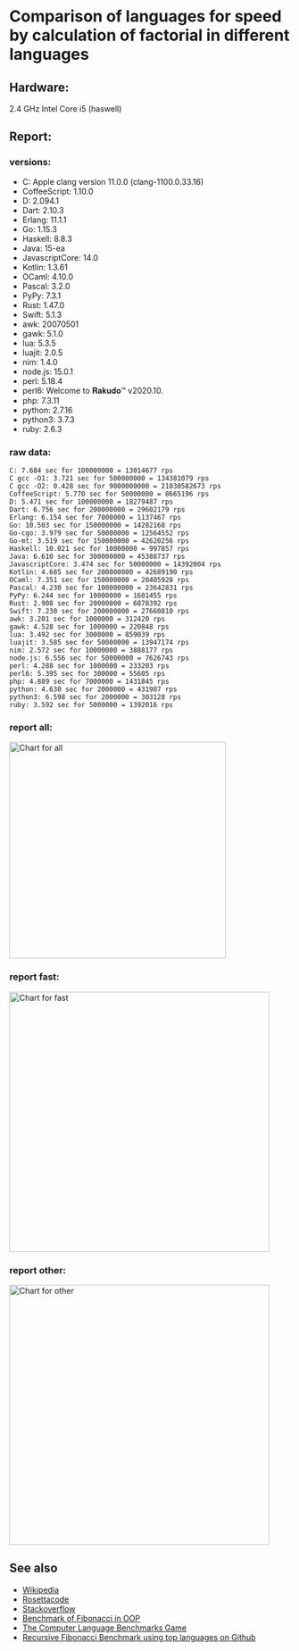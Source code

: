 Comparison of languages for speed by calculation of factorial in different languages
====================================================================================

Hardware:
---------
2.4 GHz Intel Core i5 (haswell)

Report:
-------
### versions:

  * C: Apple clang version 11.0.0 (clang-1100.0.33.16)
  * CoffeeScript: 1.10.0
  * D: 2.094.1
  * Dart: 2.10.3
  * Erlang: 11.1.1
  * Go: 1.15.3
  * Haskell: 8.8.3
  * Java: 15-ea
  * JavascriptCore: 14.0
  * Kotlin: 1.3.61
  * OCaml: 4.10.0
  * Pascal: 3.2.0
  * PyPy: 7.3.1
  * Rust: 1.47.0
  * Swift: 5.1.3
  * awk: 20070501
  * gawk: 5.1.0
  * lua: 5.3.5
  * luajit: 2.0.5
  * nim: 1.4.0
  * node.js: 15.0.1
  * perl: 5.18.4
  * perl6: Welcome to 𝐑𝐚𝐤𝐮𝐝𝐨™ v2020.10.
  * php: 7.3.11
  * python: 2.7.16
  * python3: 3.7.3
  * ruby: 2.6.3


### raw data:

    C: 7.684 sec for 100000000 = 13014677 rps
    C gcc -O1: 3.721 sec for 500000000 = 134381079 rps
    C gcc -O2: 0.428 sec for 9000000000 = 21030582673 rps
    CoffeeScript: 5.770 sec for 50000000 = 8665196 rps
    D: 5.471 sec for 100000000 = 18279487 rps
    Dart: 6.756 sec for 200000000 = 29602179 rps
    Erlang: 6.154 sec for 7000000 = 1137467 rps
    Go: 10.503 sec for 150000000 = 14282168 rps
    Go-cgo: 3.979 sec for 50000000 = 12564552 rps
    Go-mt: 3.519 sec for 150000000 = 42620256 rps
    Haskell: 10.021 sec for 10000000 = 997857 rps
    Java: 6.610 sec for 300000000 = 45388737 rps
    JavascriptCore: 3.474 sec for 50000000 = 14392004 rps
    Kotlin: 4.685 sec for 200000000 = 42689190 rps
    OCaml: 7.351 sec for 150000000 = 20405928 rps
    Pascal: 4.230 sec for 100000000 = 23642831 rps
    PyPy: 6.244 sec for 10000000 = 1601455 rps
    Rust: 2.908 sec for 20000000 = 6878392 rps
    Swift: 7.230 sec for 200000000 = 27660810 rps
    awk: 3.201 sec for 1000000 = 312420 rps
    gawk: 4.528 sec for 1000000 = 220848 rps
    lua: 3.492 sec for 3000000 = 859039 rps
    luajit: 3.585 sec for 50000000 = 13947174 rps
    nim: 2.572 sec for 10000000 = 3888177 rps
    node.js: 6.556 sec for 50000000 = 7626743 rps
    perl: 4.288 sec for 1000000 = 233203 rps
    perl6: 5.395 sec for 300000 = 55605 rps
    php: 4.889 sec for 7000000 = 1431845 rps
    python: 4.630 sec for 2000000 = 431987 rps
    python3: 6.598 sec for 2000000 = 303128 rps
    ruby: 3.592 sec for 5000000 = 1392016 rps


### report all:

<img alt="Chart for all" width="388" src="https://chart.googleapis.com/chart?cht=bhs&chs=582x515&chd=t%3A134381079%2C45388737%2C42689190%2C42620255%2C29602178%2C27660809%2C23642830%2C20405927%2C18279487%2C14392003%2C14282168%2C13947173%2C13014677%2C12564551%2C8665196%2C7626743%2C6878392%2C3888176%2C1601455%2C1431845%2C1392015%2C1137467%2C997856%2C859038%2C431986%2C312420%2C303128%2C233203%2C220848&chco=4d89f9&chbh=12&chds=0,134381079.31604&chxt=x,y,r&chxl=1%3A%7Cgawk%7Cperl%7Cpython3%7Cawk%7Cpython%7Clua%7CHaskell%7CErlang%7Cruby%7Cphp%7CPyPy%7Cnim%7CRust%7Cnode.js%7CCoffeeScript%7CGo-cgo%7CC%7Cluajit%7CGo%7CJavascriptCore%7CD%7COCaml%7CPascal%7CSwift%7CDart%7CGo-mt%7CKotlin%7CJava%7CC%20gcc%20-O1%7C2%3A%7C220848%20rps%7C233203%20rps%7C303128%20rps%7C312420%20rps%7C431986%20rps%7C859038%20rps%7C997856%20rps%7C1137467%20rps%7C1392015%20rps%7C1431845%20rps%7C1601455%20rps%7C3888176%20rps%7C6878392%20rps%7C7626743%20rps%7C8665196%20rps%7C12564551%20rps%7C13014677%20rps%7C13947173%20rps%7C14282168%20rps%7C14392003%20rps%7C18279487%20rps%7C20405927%20rps%7C23642830%20rps%7C27660809%20rps%7C29602178%20rps%7C42620255%20rps%7C42689190%20rps%7C45388737%20rps%7C134381079%20rps%7C0%3A%7C0%20%25%7C10%20%25%7C20%20%25%7C30%20%25%7C40%20%25%7C50%20%25%7C60%20%25%7C70%20%25%7C80%20%25%7C90%20%25%7C100%20%25">

### report fast:

<img alt="Chart for fast" width="466" src="https://chart.googleapis.com/chart?cht=bhs&chs=700x328&chd=t%3A134381079%2C45388737%2C42689190%2C42620255%2C29602178%2C27660809%2C23642830%2C20405927%2C18279487%2C14392003%2C14282168%2C13947173%2C13014677%2C12564551%2C8665196%2C7626743%2C6878392%2C3888176&chco=4d89f9&chbh=12&chds=0,134381079.31604&chxt=x,y,r&chxl=1%3A%7Cnim%7CRust%7Cnode.js%7CCoffeeScript%7CGo-cgo%7CC%7Cluajit%7CGo%7CJavascriptCore%7CD%7COCaml%7CPascal%7CSwift%7CDart%7CGo-mt%7CKotlin%7CJava%7CC%20gcc%20-O1%7C2%3A%7C3888176%20rps%7C6878392%20rps%7C7626743%20rps%7C8665196%20rps%7C12564551%20rps%7C13014677%20rps%7C13947173%20rps%7C14282168%20rps%7C14392003%20rps%7C18279487%20rps%7C20405927%20rps%7C23642830%20rps%7C27660809%20rps%7C29602178%20rps%7C42620255%20rps%7C42689190%20rps%7C45388737%20rps%7C134381079%20rps%7C0%3A%7C0%20%25%7C10%20%25%7C20%20%25%7C30%20%25%7C40%20%25%7C50%20%25%7C60%20%25%7C70%20%25%7C80%20%25%7C90%20%25%7C100%20%25">

### report other:

<img alt="Chart for other" width="466" src="https://chart.googleapis.com/chart?cht=bhs&chs=700x209&chd=t%3A1601455%2C1431845%2C1392015%2C1137467%2C997856%2C859038%2C431986%2C312420%2C303128%2C233203%2C220848&chco=4d89f9&chbh=12&chds=0,1601455.17185063&chxt=x,y,r&chxl=1%3A%7Cgawk%7Cperl%7Cpython3%7Cawk%7Cpython%7Clua%7CHaskell%7CErlang%7Cruby%7Cphp%7CPyPy%7C2%3A%7C220848%20rps%7C233203%20rps%7C303128%20rps%7C312420%20rps%7C431986%20rps%7C859038%20rps%7C997856%20rps%7C1137467%20rps%7C1392015%20rps%7C1431845%20rps%7C1601455%20rps%7C0%3A%7C0%20%25%7C10%20%25%7C20%20%25%7C30%20%25%7C40%20%25%7C50%20%25%7C60%20%25%7C70%20%25%7C80%20%25%7C90%20%25%7C100%20%25">



See also
--------

  * [Wikipedia](http://en.wikipedia.org/wiki/Factorial)
  * [Rosettacode](http://rosettacode.org/wiki/Factorial)
  * [Stackoverflow](http://stackoverflow.com/questions/23930/factorial-algorithms-in-different-languages)
  * [Benchmark of Fibonacci in OOP](https://github.com/Balancer/benchmarks-fib-obj)
  * [The Computer Language Benchmarks Game](http://benchmarksgame.alioth.debian.org)
  * [Recursive Fibonacci Benchmark using top languages on Github](https://github.com/drujensen/fib)
